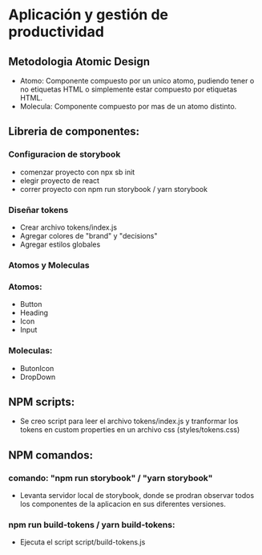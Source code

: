 # Aplicación y gestión de productividad
## Metodologia Atomic Design
- Atomo: Componente compuesto por un unico atomo, pudiendo tener o no etiquetas HTML o simplemente estar compuesto  por etiquetas HTML.
- Molecula: Componente compuesto por mas de un atomo distinto. 

## Libreria de componentes:
### Configuracion de storybook
- comenzar proyecto con npx sb init
- elegir proyecto de react
- correr proyecto con npm run storybook / yarn storybook
### Diseñar tokens
- Crear archivo tokens/index.js
- Agregar colores de "brand" y "decisions"
- Agregar estilos globales
### Atomos y Moleculas
### Atomos:
- Button
- Heading
- Icon
- Input
### Moleculas:
- ButonIcon
- DropDown

## NPM scripts:
- Se creo script para leer el archivo tokens/index.js y tranformar los tokens en custom properties en un archivo css (styles/tokens.css) 


## NPM comandos: 
### comando: "npm run storybook" / "yarn storybook"
- Levanta servidor local de storybook, donde se prodran observar todos los componentes de la aplicacion en sus diferentes versiones.
### npm run build-tokens / yarn build-tokens:
- Ejecuta el script script/build-tokens.js 
